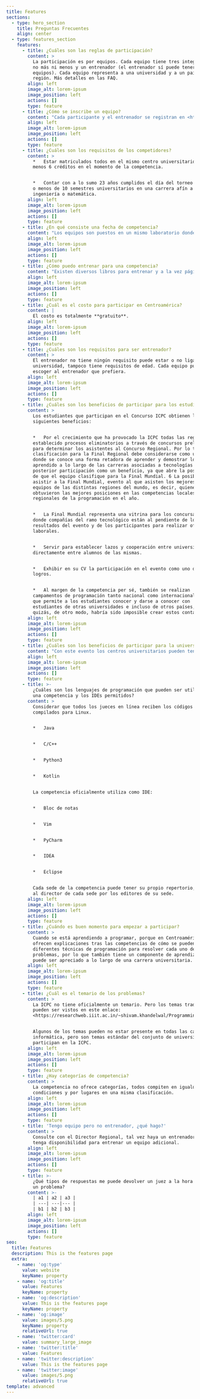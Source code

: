 ```yaml
---
title: Features
sections:
  - type: hero_section
    title: Preguntas Frecuentes
    align: center
  - type: features_section
    features:
      - title: ¿Cuáles son las reglas de participación?
        content: >
          La participación es por equipos. Cada equipo tiene tres integrantes,
          no más ni menos y un entrenador (el entrenador sí puede tener varios
          equipos). Cada equipo representa a una universidad y a un país en la
          región. Más detalles en las FAQ.
        align: left
        image_alt: lorem-ipsum
        image_position: left
        actions: []
        type: feature
      - title: ¿Cómo se inscribe un equipo?
        content: "Cada participante y el entrenador se registran en <https://icpc.global/> de manera **individual**, luego el entrenador desde su cuenta hace el equipo con los correos utilizados por los participantes para su cuenta. Adicionalmente el entrenador hace una carta como la que se indica aquí,\_dando fe que los participantes cumplen los requisitos de la competencia y la envía al director regional.\n"
        align: left
        image_alt: lorem-ipsum
        image_position: left
        actions: []
        type: feature
      - title: ¿Cuáles son los requisitos de los competidores?
        content: >
          *   Estar matriculados todos en el mismo centro universitario con al
          menos 6 créditos en el momento de la competencia.


          *   Contar con a lo sumo 23 años cumplidos el día del torneo regional
          o menos de 10 semestres universitarios en una carrera afín a
          ingeniería o matemática.
        align: left
        image_alt: lorem-ipsum
        image_position: left
        actions: []
        type: feature
      - title: ¿En qué consiste una fecha de competencia?
        content: "Los equipos son puestos en un mismo laboratorio donde se les da un número (entre 9 y 12) de problemas a resolver y 5 horas de tiempo para que resuelvan la mayor cantidad de problemas posibles. Pueden utilizar todo el material de apoyo que requieran mientras no sea digital.\n\n*   Se permite: Libros, notas, papeles, lapiceros, cuadernos..\n\n*   Se prohíbe: Celulares, calculadoras, relojes inteligentes, memorias USB, internet, teclados que permiten USB o memorias, etc.\_\n\nA cada equipo se le provee una sola computadora para trabajar.\n\nEl sistema de clasificación consiste primero en el número de problemas (cuantos más problemas se logren resolver, más arriba se está en la tabla) y en segundo lugar hay una penalización por tiempo (la suma de los tiempos en minutos en que se resuelven los problemas constituye la penalización, es decir, cuánto más pronto se resuelvan los problemas, más arriba se está en la tabla). Adicionalmente cada envío incorrecto, añade 20 minutos de penalización una vez resuelto el problema.\n\n*Nota: En caso de que la fecha no se pueda realizar en modalidad presencial, contactar al Director Regional para las reglas.*\n"
        align: left
        image_alt: lorem-ipsum
        image_position: left
        actions: []
        type: feature
      - title: ¿Cómo puedo entrenar para una competencia?
        content: "Existen diversos libros para entrenar y a la vez páginas gratuitas donde practicar.\n\nPara participar en torneos mensuales de práctica, pero de buen nivel se sugiere participar en: <https://redprogramacioncompetitiva.com/>\n\nDentro de la bibliografía que sugiere:\n\n*   Competitive Programming 3\n\n*   Competitive Programming 4\n\n*   Programming Challenges\n\n*   Programación Competitiva\n\n*   From Baylor to Baylor\_\n\n*   The Algorithm Design Manual\n\n*   Fundamentals of Algorithmics\n\nDentro de las páginas para entrenar, existen varias, se enlistan algunas aquí, pero puede buscar aquellas que más se ajusten a sus preferencias.\n\n*   [Online Judge](https://onlinejudge.org/)\n\n*   [Project Euler](https://projecteuler.net/)\n\n*   [URI Online Judge](https://www.urionlinejudge.com.br/judge/en/)\n\n*   [AtCoder](https://atcoder.jp/)\n\n*   [Codeforces](https://atcoder.jp/)\n\n*   [CodeChef](https://www.codechef.com/)\n\n*   [omegaUp](https://omegaup.com/)\n\n*   [Topcoder](https://www.topcoder.com/)\n\n*   [HackerRank](https://www.hackerrank.com/)\n\n*   [Sphere Online Judge](https://www.spoj.com/)\n\n*   [Virtual Judge](https://vjudge.net/)\n"
        align: left
        image_alt: lorem-ipsum
        image_position: left
        actions: []
        type: feature
      - title: ¿Cuál es el costo para participar en Centroamérica?
        content: |
          El costo es totalmente **gratuito**.
        align: left
        image_alt: lorem-ipsum
        image_position: left
        actions: []
        type: feature
      - title: ¿Cuáles son los requisitos para ser entrenador?
        content: >
          El entrenador no tiene ningún requisito puede estar o no ligado a la
          universidad, tampoco tiene requisitos de edad. Cada equipo puede
          escoger al entrenador que prefiera.
        align: left
        image_alt: lorem-ipsum
        image_position: left
        actions: []
        type: feature
      - title: ¿Cuáles son los beneficios de participar para los estudiantes?
        content: >
          Los estudiantes que participan en el Concurso ICPC obtienen los
          siguientes beneficios:


          *   Por el crecimiento que ha provocado la ICPC todas las regiones han
          establecido procesos eliminatorios a través de concursos preliminares,
          para determinar los asistentes al Concurso Regional. Por lo tanto, la
          clasificación para la Final Regional debe considerarse como un logro
          donde se conoce una forma retadora de aprender y demostrar lo
          aprendido a lo largo de las carreras asociadas a tecnologías y la
          posterior participación como un beneficio, ya que abre la posibilidad
          de que el equipo clasifique para la Final Mundial. 6 La posibilidad de
          asistir a la Final Mundial, evento al que asisten los mejores 139
          equipos de las distintas regiones del mundo, es decir, quienes
          obtuvieron las mejores posiciones en las competencias locales y luego
          regionales de la programación en el año.


          *   La Final Mundial representa una vitrina para los concursantes
          donde compañías del ramo tecnológico están al pendiente de los
          resultados del evento y de los participantes para realizar ofertas
          laborales.


          *   Servir para establecer lazos y cooperación entre universidades o
          directamente entre alumnos de las mismas.


          *   Exhibir en su CV la participación en el evento como uno de sus
          logros.


          *   Al margen de la competencia per sé, también se realizan
          campamentos de programación tanto nacional como internacionalmente, lo
          que permite a los estudiantes conocer y darse a conocer con
          estudiantes de otras universidades e incluso de otros países, que
          quizás, de otro modo, habría sido imposible crear estos contactos.
        align: left
        image_alt: lorem-ipsum
        image_position: left
        actions: []
        type: feature
      - title: ¿Cuáles son los beneficios de participar para la universidad?
        content: "Con este evento los centros universitarios pueden tener una perspectiva de cómo está la disciplina de programación en su centro y a la vez conocer cómo están sus estudiantes en relación con los de otros centros. Lo anterior contribuye a detectar áreas de mejora en la impartición de clases relacionadas con esta disciplina. Dadas las características de estos eventos, los estudiantes participantes demuestran o adquieren, o perciben la importancia de tener; los siguientes conocimientos y habilidades, entre otras:\n\n*   Solucionar problemas no triviales.\n\n*   Lectura e interpretación de los requerimientos de un problema. Implementación de las soluciones utilizando un lenguaje de programación.\_\n\n*   Detección de casos límite de prueba para validar algoritmos.\n\n*   Trabajo en equipo.\n\n*   Comprensión del idioma inglés.\n\n*   Detección y abstracción de patrones de tipos de problemas.\n\n*   Redacción y sıntesis de material de apoyo para el concurso.\n\n*   Verificación a nivel internacional del cumplimiento de los objetivos planteados en cada curso.\n"
        align: left
        image_alt: lorem-ipsum
        image_position: left
        actions: []
        type: feature
      - title: >-
          ¿Cuáles son los lenguajes de programación que pueden ser utilizados en
          una competencia y los IDEs permitidos?
        content: >
          Considerar que todos los jueces en línea reciben los códigos y son
          compilados para Linux.


          *   Java


          *   C/C++


          *   Python3


          *   Kotlin


          La competencia oficialmente utiliza como IDE:


          *   Bloc de notas


          *   Vim


          *   PyCharm


          *   IDEA


          *   Eclipse


          Cada sede de la competencia puede tener su propio repertorio, consulte
          al director de cada sede por los editores de su sede.
        align: left
        image_alt: lorem-ipsum
        image_position: left
        actions: []
        type: feature
      - title: ¿Cuándo es buen momento para empezar a participar?
        content: >
          Cuando se está aprendiendo a programar, porque en Centroamérica se
          ofrecen explicaciones tras las competencias de cómo se pueden aplicar
          diferentes técnicas de programación para resolver cada uno de los
          problemas, por lo que también tiene un componente de aprendizaje que
          puede ser apreciado a lo largo de una carrera universitaria.
        align: left
        image_alt: lorem-ipsum
        image_position: left
        actions: []
        type: feature
      - title: ¿Cuál es el temario de los problemas?
        content: >
          La ICPC no tiene oficialmente un temario. Pero los temas tradicionales
          pueden ser vistos en este enlace:
          <https://researchweb.iiit.ac.in/~shivam.khandelwal/ProgrammingCampSyllabus.pdf>


          Algunos de los temas pueden no estar presente en todas las carreras de
          informática, pero son temas estándar del conjunto de universidades que
          participan en la ICPC.
        align: left
        image_alt: lorem-ipsum
        image_position: left
        actions: []
        type: feature
      - title: ¿Hay categorías de competencia?
        content: >
          La competencia no ofrece categorías, todos compiten en igualdad de
          condiciones y por lugares en una misma clasificación.
        align: left
        image_alt: lorem-ipsum
        image_position: left
        actions: []
        type: feature
      - title: 'Tengo equipo pero no entrenador, ¿qué hago?'
        content: >
          Consulte con el Director Regional, tal vez haya un entrenador que
          tenga disponibilidad para entrenar un equipo adicional.
        align: left
        image_alt: lorem-ipsum
        image_position: left
        actions: []
        type: feature
      - title: >-
          ¿Qué tipos de respuestas me puede devolver un juez a la hora de enviar
          un problema?
        content: >-
          | a1 | a2 | a3 |
          | ---| ---|--- |
          | b1 | b2 | b3 |
        align: left
        image_alt: lorem-ipsum
        image_position: left
        actions: []
        type: feature
seo:
  title: Features
  description: This is the features page
  extra:
    - name: 'og:type'
      value: website
      keyName: property
    - name: 'og:title'
      value: Features
      keyName: property
    - name: 'og:description'
      value: This is the features page
      keyName: property
    - name: 'og:image'
      value: images/5.png
      keyName: property
      relativeUrl: true
    - name: 'twitter:card'
      value: summary_large_image
    - name: 'twitter:title'
      value: Features
    - name: 'twitter:description'
      value: This is the features page
    - name: 'twitter:image'
      value: images/5.png
      relativeUrl: true
template: advanced
---
```

